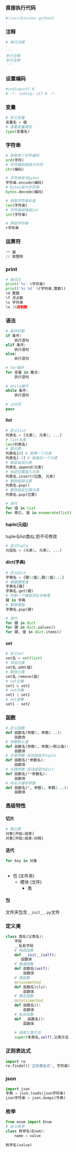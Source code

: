 ### 直接执行代码

```python
#!/usr/bin/env python3
```

### 注释

```python
# 单行注释

'''
多行注释
多行注释
'''
```

### 设置编码

```python
#coding=utf-8
# -*- coding: utf-8 -*-
```

### 变量

```python
# 定义变量
变量名 = 值
# 查看变量类型
type(变量名)
```

### 字符串

```python
# 获取单个字符编码
ord(字符)
# 字符编码转换为字符
chr(编码)

# 字符串转为bytes
字符串.encode(编码)
# bytes转为字符串
bytes.decode(编码)

# 获取字符串长度
len(字符串)
# 字符串转换成int
int(字符串)

# 原始字符串
r字符串
```

### 运算符

```python
** 幂
// 取整除
```

### print

```python
# 格式化
print('%s' %字符串)
print('%s %d' %(字符串,整数))
%d 整数
%f 浮点数
%s 字符串
%x 16进制数
```

### 语法

```python
# 条件判断
if 条件:
    执行语句
elif 条件:
    执行语句
else:
    执行语句
   
# for循环
for 变量 in 集合:
    执行语句
    
# while循环
while 条件:
    执行语句
    
# 占位符
pass
```

#### list

```python
# 定义list
列表名 = [元素1, 元素2, ...]
# list长度
len(列表名)
# 取元素
列表名[0] # 取第一个元素
列表名[-1] # 取最后一个元素
# 尾部追加元素
列表名.append(元素)
# 指定位置插入元素
列表名.insert(位置, 元素)
# 删除尾部元素
列表名.pop()
# 删除指定位置元素
列表名.pop(位置)

# 迭代
for 值 in list
for 索引, 值 in enumerate(list)
```

#### tuple(元组)

tuple与list类似,但不可修改

```python
# 定义tuple
元组名 = (元素1, 元素2, ...)
```

#### dict(字典)

```python
# 定义dict
字典名 = {键1:值1,键2:值2...}
# 根据键取值
字典名[键]
字典名.get(键)
# 判断一个键是否在字典里
键 in 字典
# 删除键值
字典名.pop(键)

# 迭代
for 键 in dict
for 键 in dict.values()
for 键, 值 in dict.items()
```

#### set

```python
# 定义set
set名 = set(list)
# 添加元素
set名.add(值)
# 删除元素
set名.remove(值)
# set交集
set1 & set2
# set并集
set1 | set2
# set差集
set1 - set2
```

### 函数

```python
# 定义函数
def 函数名(参数1, 参数2...):
    函数体
# 参数默认值
def 函数名(参数1, 参数2=默认值):
    函数体
# 可变参数 自动组装为tuple
def 函数名(*参数名):
    函数体
# 关键参数 自动组装为dict
def 函数名(**参数名):
    函数体
# 命名关键字参数
def 函数名(*, 参数1, 参数2...):
    函数体
```

### 高级特性

#### 切片

```python
# 取元素
对象[开始:结束]
对象[开始:结束:间隔]
```

#### 迭代

```python
for key in 对象
```

## #

+ 包 (文件夹)
  + 模块 (文件)
    + 类

#### 包

文件夹包含`__init__.py`文件

### 定义类

```python
class 类名(父类名):
    字段
    __私有字段
    # 构造函数
    def __init__(self):
       函数体
    # 普通函数
    def 函数名(self):
        函数体
    # 类函数
    @classmethod
    def 函数名(cls):
        函数体
    # 静态函数
    @staticmethod
    def 函数名():
        函数体
    # 私有函数
    def __函数名():
        函数体 
        
    # 调用父类方法
    super(本类名,self).父类方法
```

### 正则表达式

```python
import re
re.findall('正则表达式', 字符串)
```

### json

```python
import json
字典 = json.loads(json字符串)
json字符串 = json.dumps(字典)
```

### 枚举

```python
from enum import Enum
# 定义枚举
class 枚举名(Enum):
    name = value
    
枚举名(value)
```

